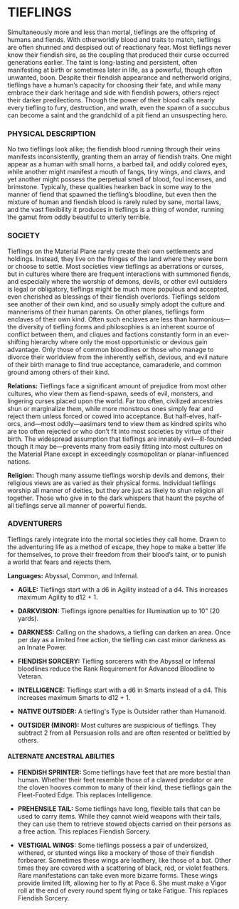 # TIEFLINGS 
Simultaneously more and less than mortal, tieflings are the offspring of humans and fiends. With otherworldly blood and traits to match, tieflings are often shunned and despised out of reactionary fear. Most tieflings never know their fiendish sire, as the coupling that produced their curse occurred generations earlier. The taint is long-lasting and persistent, often manifesting at birth or sometimes later in life, as a powerful, though often unwanted, boon. Despite their fiendish appearance and netherworld origins, tieflings have a human’s capacity for choosing their fate, and while many embrace their dark heritage and side with fiendish powers, others reject their darker predilections. Though the power of their blood calls nearly every tiefling to fury, destruction, and wrath, even the spawn of a succubus can become a saint and the grandchild of a pit fiend an unsuspecting hero. 

### PHYSICAL DESCRIPTION 
No two tieflings look alike; the fiendish blood running through their veins manifests inconsistently, granting them an array of fiendish traits. One might appear as a human with small horns, a barbed tail, and oddly colored eyes, while another might manifest a mouth of fangs, tiny wings, and claws, and yet another might possess the perpetual smell of blood, foul incenses, and brimstone. Typically, these qualities hearken back in some way to the manner of fiend that spawned the tiefling’s bloodline, but even then the mixture of human and fiendish blood is rarely ruled by sane, mortal laws, and the vast flexibility it produces in tieflings is a thing of wonder, running the gamut from oddly beautiful to utterly terrible. 

### SOCIETY 
Tieflings on the Material Plane rarely create their own settlements and holdings. Instead, they live on the fringes of the land where they were born or choose to settle. Most societies view tieflings as aberrations or curses, but in cultures where there are frequent interactions with summoned fiends, and especially where the worship of demons, devils, or other evil outsiders is legal or obligatory, tieflings might be much more populous and accepted, even cherished as blessings of their fiendish overlords. Tieflings seldom see another of their own kind, and so usually simply adopt the culture and mannerisms of their human parents. On other planes, tieflings form enclaves of their own kind. Often such enclaves are less than harmonious—the diversity of tiefling forms and philosophies is an inherent source of conflict between them, and cliques and factions constantly form in an ever-shifting hierarchy where only the most opportunistic or devious gain advantage. Only those of common bloodlines or those who manage to divorce their worldview from the inherently selfish, devious, and evil nature of their birth manage to find true acceptance, camaraderie, and common ground among others of their kind. 

**Relations:** Tieflings face a significant amount of prejudice from most other cultures, who view them as fiend-spawn, seeds of evil, monsters, and lingering curses placed upon the world. Far too often, civilized ancestries shun or marginalize them, while more monstrous ones simply fear and reject them unless forced or cowed into acceptance. But half-elves, half-orcs, and—most oddly—aasimars tend to view them as kindred spirits who are too often rejected or who don’t fit into most societies by virtue of their birth. The widespread assumption that tieflings are innately evil—ill-founded though it may be—prevents many from easily fitting into most cultures on the Material Plane except in exceedingly cosmopolitan or planar-influenced nations. 

**Religion:** Though many assume tieflings worship devils and demons, their religious views are as varied as their physical forms. Individual tieflings worship all manner of deities, but they are just as likely to shun religion all together. Those who give in to the dark whispers that haunt the psyche of all tieflings serve all manner of powerful fiends. 

### ADVENTURERS 
Tieflings rarely integrate into the mortal societies they call home. Drawn to the adventuring life as a method of escape, they hope to make a better life for themselves, to prove their freedom from their blood’s taint, or to punish a world that fears and rejects them. 

**Languages:** Abyssal, Common, and Infernal. 

 - **AGILE:** Tieflings start with a d6 in Agility instead of a d4. This increases maximum Agility to d12 + 1. 

 - **DARKVISION:** Tieflings ignore penalties for Illumination up to 10” (20 yards). 

 - **DARKNESS:** Calling on the shadows, a tiefling can darken an area. Once per day as a limited free action, the tiefling can cast minor darkness as an Innate Power. 

 - **FIENDISH SORCERY:** Tiefling sorcerers with the Abyssal or Infernal bloodlines reduce the Rank Requirement for Advanced Bloodline to Veteran. 

 - **INTELLIGENCE:** Tieflings start with a d6 in Smarts instead of a d4. This increases maximum Smarts to d12 + 1. 

 - **NATIVE OUTSIDER:** A tiefling's Type is Outsider rather than Humanoid. 

 - **OUTSIDER (MINOR):** Most cultures are suspicious of tieflings. They subtract 2 from all Persuasion rolls and are often resented or belittled by others. 

#### ALTERNATE ANCESTRAL ABILITIES 

 - **FIENDISH SPRINTER:** Some tieflings have feet that are more bestial than human. Whether their feet resemble those of a clawed predator or are the cloven hooves common to many of their kind, these tieflings gain the Fleet-Footed Edge. This replaces Intelligence. 

 - **PREHENSILE TAIL:** Some tieflings have long, flexible tails that can be used to carry items. While they cannot wield weapons with their tails, they can use them to retrieve stowed objects carried on their persons as a free action. This replaces Fiendish Sorcery. 

 - **VESTIGIAL WINGS:** Some tieflings possess a pair of undersized, withered, or stunted wings like a mockery of those of their fiendish forbearer. Sometimes these wings are leathery, like those of a bat. Other times they are covered with a scattering of black, red, or violet feathers. Rare manifestations can take even more bizarre forms. These wings provide limited lift, allowing her to fly at Pace 6. She must make a Vigor roll at the end of every round spent flying or take Fatigue. This replaces Fiendish Sorcery.